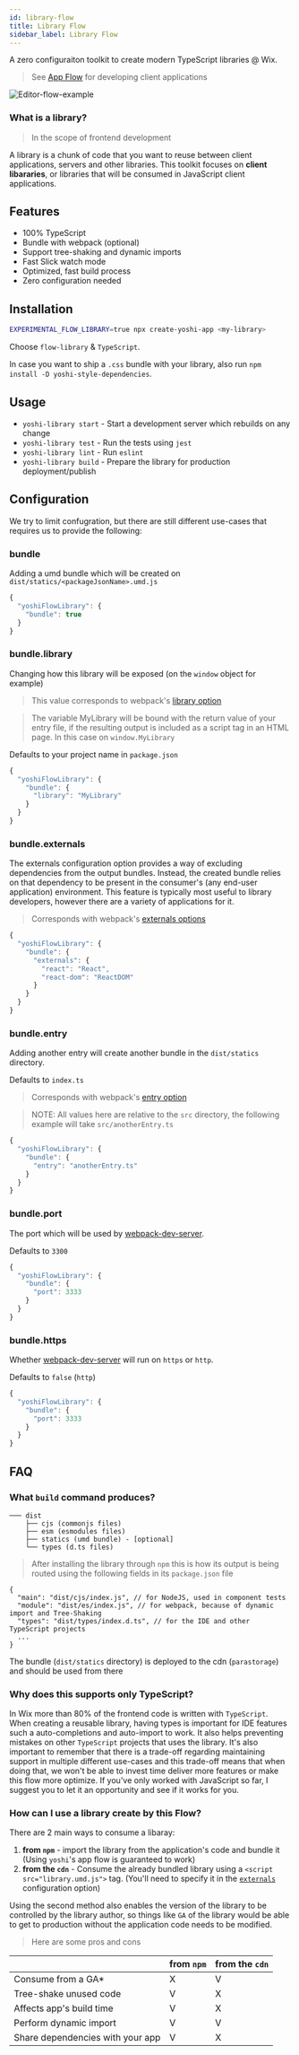 ```yaml
---
id: library-flow
title: Library Flow
sidebar_label: Library Flow
---
```


A zero configuraiton toolkit to create modern TypeScript libraries @ Wix.

> See [App Flow](https://bo.wix.com/pages/yoshi/docs/guides/app-flow#__docusaurus) for developing client applications

![Editor-flow-example](https://user-images.githubusercontent.com/11733036/77347439-85e60400-6d40-11ea-8270-ae6ac2714a55.gif)

### What is a library?

> In the scope of frontend development

A library is a chunk of code that you want to reuse between client applications, servers and other libraries. This toolkit focuses on **client libararies**, or libraries that will be consumed in JavaScript client applications.

## Features

- 100% TypeScript
- Bundle with webpack (optional)
- Support tree-shaking and dynamic imports
- Fast Slick watch mode
- Optimized, fast build process
- Zero configuration needed

## Installation

```sh
EXPERIMENTAL_FLOW_LIBRARY=true npx create-yoshi-app <my-library>
```

Choose `flow-library` & `TypeScript`.

In case you want to ship a `.css` bundle with your library, also run `npm install -D yoshi-style-dependencies`.

## Usage

- `yoshi-library start` - Start a development server which rebuilds on any change
- `yoshi-library test` - Run the tests using `jest`
- `yoshi-library lint` - Run `eslint`
- `yoshi-library build` - Prepare the library for production deployment/publish

## Configuration

We try to limit confugration, but there are still different use-cases that requires us to provide the following:

### bundle

Adding a umd bundle which will be created on `dist/statics/<packageJsonName>.umd.js`

```js
{
  "yoshiFlowLibrary": {
    "bundle": true
  }
}
```

### bundle.library

Changing how this library will be exposed (on the `window` object for example)

> This value corresponds to webpack's [library option](https://webpack.js.org/configuration/output/#outputlibrary)

> The variable MyLibrary will be bound with the return value of your entry file, if the resulting output is included as a script tag in an HTML page. In this case on `window.MyLibrary`

Defaults to your project name in `package.json`

```js
{
  "yoshiFlowLibrary": {
    "bundle": {
      "library": "MyLibrary"
    }
  }
}
```

### bundle.externals

The externals configuration option provides a way of excluding dependencies from the output bundles. Instead, the created bundle relies on that dependency to be present in the consumer's (any end-user application) environment. This feature is typically most useful to library developers, however there are a variety of applications for it.

> Corresponds with webpack's [externals options](https://webpack.js.org/configuration/externals/)

```js
{
  "yoshiFlowLibrary": {
    "bundle": {
      "externals": {
        "react": "React",
        "react-dom": "ReactDOM"
      }
    }
  }
}
```

### bundle.entry

Adding another entry will create another bundle in the `dist/statics` directory.

Defaults to `index.ts`

> Corresponds with webpack's [entry option](https://webpack.js.org/configuration/entry-context/#entry)

> NOTE: All values here are relative to the `src` directory, the following example will take `src/anotherEntry.ts`

```js
{
  "yoshiFlowLibrary": {
    "bundle": {
      "entry": "anotherEntry.ts"
    }
  }
}
```

### bundle.port

The port which will be used by [webpack-dev-server](https://github.com/webpack/webpack-dev-server).

Defaults to `3300`

```js
{
  "yoshiFlowLibrary": {
    "bundle": {
      "port": 3333
    }
  }
}
```

### bundle.https

Whether [webpack-dev-server](https://github.com/webpack/webpack-dev-server) will run on `https` or `http`.

Defaults to `false` (`http`)

```js
{
  "yoshiFlowLibrary": {
    "bundle": {
      "port": 3333
    }
  }
}
```

## FAQ

### What `build` command produces?

```none
─── dist
    ├── cjs (commonjs files)
    ├── esm (esmodules files)
    ├── statics (umd bundle) - [optional]
    └── types (d.ts files)
```

> After installing the library through `npm` this is how its output is being routed using the following fields in its `package.json` file

```
{
  "main": "dist/cjs/index.js", // for NodeJS, used in component tests
  "module": "dist/es/index.js", // for webpack, because of dynamic import and Tree-Shaking
  "types": "dist/types/index.d.ts", // for the IDE and other TypeScript projects
  ...
}
```

The bundle (`dist/statics` directory) is deployed to the cdn (`parastorage`) and should be used from there

### Why does this supports only TypeScript?

In Wix more than 80% of the frontend code is written with `TypeScript`. When creating a reusable library, having types is important for IDE features such a auto-completions and auto-import to work. It also helps preventing mistakes on other `TypeScript` projects that uses the library. It's also important to remember that there is a trade-off regarding maintaining support in multiple different use-cases and this trade-off means that when doing that, we won't be able to invest time deliver more features or make this flow more optimize. If you've only worked with JavaScript so far, I suggest you to let it an opportunity and see if it works for you.

### How can I use a library create by this Flow?

There are 2 main ways to consume a libaray:

1. **from `npm`** - import the library from the application's code and bundle it (Using `yoshi`'s app flow is guaranteed to work)
2. **from the `cdn`** - Consume the already bundled library using a `<script src="library.umd.js">` tag. (You'll need to specify it in the [`externals`](https://bo.wix.com/pages/yoshi/docs/api/configuration#externals) configuration option)

Using the second method also enables the version of the library to be controlled by the library author, so things like `GA` of the library would be able to get to production without the application code needs to be modified.

> Here are some pros and cons

|                                  | from `npm` | from the `cdn` |
| -------------------------------- | ---------- | -------------- |
| Consume from a GA\*              | X          | V              |
| Tree-shake unused code           | V          | X              |
| Affects app's build time         | V          | X              |
| Perform dynamic import           | V          | V              |
| Share dependencies with your app | V          | X              |
